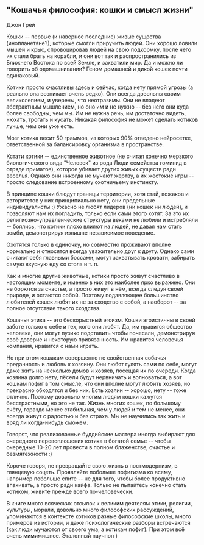 ## "Кошачья философия: кошки и смысл жизни"

Джон Грей

Кошки -- первые (и наверное последние) живые существа (инопланетяне?), которые смогли приручить людей. Они хорошо ловили мышей и крыс, спровоцировав людей на свою подкормку, после чего их стали брать на корабли, и они вот так и распространились из Ближнего Востока по всей Земле, и захватили мир. Да и можно ли говорить об одомашнивании? Геном домашней и дикой кошек почти одинаковый.

Котики просто счастливы здесь и сейчас, когда нету прямой угрозы (а реально она возникает очень редко). Они всегда довольны своим великолепием, и уверены, что неотразимы. Они не владеют абстрактным мышлением, но оно им и не нужно -- без него они куда более свободны, чем мы. Им не нужна речь, им достаточно видеть, нюхать, трогать и кусать. Никакая философия не может сделать котиков лучше, чем они уже есть.

Мозг котика весит 50 граммов, из которых 90% отведено нейросетке, ответственной за балансировку организма в пространстве.

Кстати котики -- единственное животное (не считая конечно мерзкого биологического вида "Человек" из рода Люди семейства гоминид в отряде приматов), которое убивает других живых существ ради веселья. Однако они никогда не мучают жертву, а их жестокие игры -- просто следование встроенному охотничьему инстинкту.

В принципе кошки блюдут границы территории, хотя стай, вожаков и авторитетов у них принципиально нету, они предельные индивидуалисты :) Ужасно не любят лидеров (ни кошек ни людей), и позволяют нам их погладить, только если сами этого хотят. За это их религиозно-управленческие структуры веками не любили и истребляли -- боялись, что котики плохо влияют на людей, не давая нам стать зомби, демонстрируя излишне независимое поведение.

Охотятся только в одиночку, но совместно проживают вполне нормально и относятся всегда уважительно друг к другу. Однако сами считают себя главными боссами, могут захватывать кровати, забирать самую вкусную еду со стола и т. п.

Как и многие другие животные, котики просто живут счастливо в настоящем моменте, и именно в них это наиболее ярко выражено. Они не борются за счастье, а просто живут в нём, всегда следуя своей природе, и остаются собой. Поэтому подавляющее большинство любителей кошек любят их не за сходство с собой, а наоборот -- за полное отсутствие такого сходства.

Кошачья этика -- это бескорыстный эгоизм. Кошки эгоистичны в своей заботе только о себе и тех, кого они любят. Да, им нравится общество человека, они могут пузико подставить чтобы почесали, демонстрируя своё доверие и некоторую привязанность. Им нравится человечья компания, нравится с нами играть.

Но при этом кошакам совершенно не свойственная собачья преданность и любовь к хозяину. Они любят гулять сами по себе, могут даже жить на несколько домов и хозяев, посещая их по очереди. Когда хозяина долго нету, пёсели будут нервничать и волноваться, а вот кошкам пофиг в том смысле, что они вполне могут любить хозяев, но прекрасно обходятся и без них. Есть хозяин -- хорошо, нету -- тоже отлично. Поэтому довольно многим людям кошки кажутся бесстрастными, но это не так. Жизнь многих кошек, по большому счёту, гораздо менее стабильная, чем у людей и тем не менее, они всегда живут с радостью и без страха. Мы не научились так жить и вряд ли когда-нибудь сможем.

Говорят, что реализованные буддийские мастера иногда выбирают для очередного перевоплощения котика в богатой семье -- чтобы очередные 10-20 лет провести в полном блаженстве, счастье и безмятежности :)

Короче говоря, не превращайте свою жизнь в постмодернизм, в глянцевую соцеть. Проявляйте побольше пофигизма ко всему, например побольше спите -- не для того, чтобы более продуктивно впахивать, а просто ради кайфа. Только не пытайтесь конечно стать котиком, живите прежде всего по-человечески.

В книге много всяческих отсылок к великим деятелям этики, религии, культуры, морали, довольно много философских рассуждений, упоминаются в контексте котиков разные философские школы, много примеров из истории, и даже психологические разборы встречаются (как люди мучаются от своего ума, а котикам пофиг). При этом всё очень мимимишное. Эталонный научпоп )
